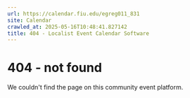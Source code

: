 ```yaml
---
url: https://calendar.fiu.edu/egreg011_831
site: Calendar
crawled_at: 2025-05-16T10:48:41.827142
title: 404 - Localist Event Calendar Software
---
```


# 404 - not found
We couldn't find the page on this community event platform.
